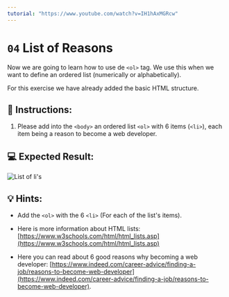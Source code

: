 ```yaml
---
tutorial: "https://www.youtube.com/watch?v=IH1hAxMGRcw"
---
```


# `04` List of Reasons

Now we are going to learn how to use de `<ol>` tag. We use this when we want to define an ordered list (numerically or alphabetically).

For this exercise we have already added the basic HTML structure.

## 📝 Instructions:

1. Please add into the `<body>` an ordered list `<ol>` with 6 items (`<li>`), each item being a reason to become a web developer.

## 💻 Expected Result:

![List of li's](../../.learn/assets/04-list-of-reasons.png?raw=true)

## 💡 Hints:

+ Add the `<ol>` with the 6 `<li>` (For each of the list's items).

+ Here is more information about HTML lists: [https://www.w3schools.com/html/html_lists.asp](https://www.w3schools.com/html/html_lists.asp)

+ Here you can read about 6 good reasons why becoming a web developer: [https://www.indeed.com/career-advice/finding-a-job/reasons-to-become-web-developer](https://www.indeed.com/career-advice/finding-a-job/reasons-to-become-web-developer). 